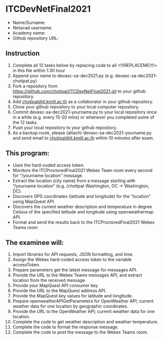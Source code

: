 # ITCDevNetFinal2021
- Name/Surname:
- Netacad username:
- Academy name:
- Github repository URL: 

## Instruction
1. Complete all 12 tasks below by replacing code to all <!!!REPLACEME!!!!> in this file within 1:30 hour
2. Append your name to devasc-sa-dec2021.py (e.g. devasc-sa-dec2021-chotipat.py)
3. Fork a repository from https://github.com/chotipat/ITCDevNetFinal2021.git to your github repository.
4. Add chotipat@it.kmitl.ac.th as a collaborator in your github repository.
5. Clone your github repository to your local computer repository.
6. Commit devasc-sa-dec2021-yourname.py to your local repository once in a while (e.g. every 15-20 mins) or whenever you completed some of the 12 tasks.
7. Push your local repository to your github repository.
8. As a backup route, please (attach) devasc-sa-dec2021-yourname.py and send email to chotipat@it.kmitl.ac.th within 10 minutes after exam.

## This program:
- Uses the hard-coded access token.
- Monitors the ITCProctoredFinal2021 Webex Team room every second for "/yourname location" message.
- Extract the location (city name) from a message starting with “/yourname location” (e.g. /chotipat Washington, DC -> Washington, DC).
- Discovers GPS coordinates (latitude and longitude) for the "location" using MapQuest API.
- Discovers the current weather description and temperature in degree Celsius of the specified latitude and longitude using openweathermap API. 
- Format and send the results back to the ITCProctoredFinal2021 Webex Teams room

## The examinee will:
1. Import libraries for API requests, JSON formatting, and time.
2. Assign the Webex hard-coded access token to the variable accessToken.
3. Prepare parameters get the latest message for messages API.
4. Provide the URL to the Webex Teams messages API, and extract location from the received message.
5. Provide your MapQuest API consumer key.
6. Provide the URL to the MapQuest address API.
7. Provide the MapQuest key values for latitude and longitude.
8. Prepare openweatherAPIGetParameters for OpenWeather API; current weather data for one location by geographic coordinates.
9. Provide the URL to the OpenWeather API; current weather data for one location.
10. Complete the code to get weather description and weather temperature.
11. Complete the code to format the response message.
12. Complete the code to post the message to the Webex Teams room.  

